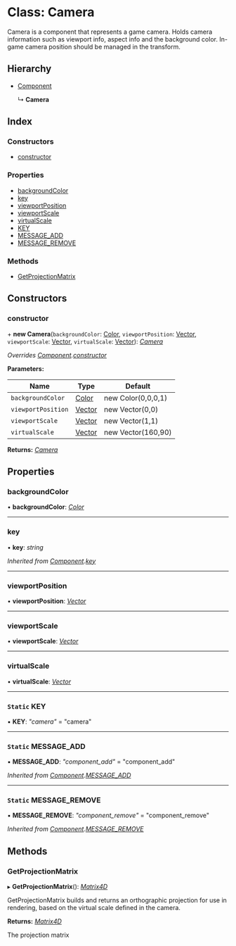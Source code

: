 
# Class: Camera

Camera is a component that represents a game camera.
Holds camera information such as viewport info, aspect info and the background color.
In-game camera position should be managed in the transform.

## Hierarchy

* [Component](_component_component_.component.md)

  ↳ **Camera**

## Index

### Constructors

* [constructor](_standard_camera_camera_.camera.md#constructor)

### Properties

* [backgroundColor](_standard_camera_camera_.camera.md#backgroundcolor)
* [key](_standard_camera_camera_.camera.md#key)
* [viewportPosition](_standard_camera_camera_.camera.md#viewportposition)
* [viewportScale](_standard_camera_camera_.camera.md#viewportscale)
* [virtualScale](_standard_camera_camera_.camera.md#virtualscale)
* [KEY](_standard_camera_camera_.camera.md#static-key)
* [MESSAGE_ADD](_standard_camera_camera_.camera.md#static-message_add)
* [MESSAGE_REMOVE](_standard_camera_camera_.camera.md#static-message_remove)

### Methods

* [GetProjectionMatrix](_standard_camera_camera_.camera.md#getprojectionmatrix)

## Constructors

###  constructor

\+ **new Camera**(`backgroundColor`: [Color](_rendering_color_.color.md), `viewportPosition`: [Vector](_geometry_vector_.vector.md), `viewportScale`: [Vector](_geometry_vector_.vector.md), `virtualScale`: [Vector](_geometry_vector_.vector.md)): *[Camera](_standard_camera_camera_.camera.md)*

*Overrides [Component](_component_component_.component.md).[constructor](_component_component_.component.md#constructor)*

**Parameters:**

Name | Type | Default |
------ | ------ | ------ |
`backgroundColor` | [Color](_rendering_color_.color.md) | new Color(0,0,0,1) |
`viewportPosition` | [Vector](_geometry_vector_.vector.md) | new Vector(0,0) |
`viewportScale` | [Vector](_geometry_vector_.vector.md) | new Vector(1,1) |
`virtualScale` | [Vector](_geometry_vector_.vector.md) | new Vector(160,90) |

**Returns:** *[Camera](_standard_camera_camera_.camera.md)*

## Properties

###  backgroundColor

• **backgroundColor**: *[Color](_rendering_color_.color.md)*

___

###  key

• **key**: *string*

*Inherited from [Component](_component_component_.component.md).[key](_component_component_.component.md#key)*

___

###  viewportPosition

• **viewportPosition**: *[Vector](_geometry_vector_.vector.md)*

___

###  viewportScale

• **viewportScale**: *[Vector](_geometry_vector_.vector.md)*

___

###  virtualScale

• **virtualScale**: *[Vector](_geometry_vector_.vector.md)*

___

### `Static` KEY

▪ **KEY**: *"camera"* = "camera"

___

### `Static` MESSAGE_ADD

▪ **MESSAGE_ADD**: *"component_add"* = "component_add"

*Inherited from [Component](_component_component_.component.md).[MESSAGE_ADD](_component_component_.component.md#static-message_add)*

___

### `Static` MESSAGE_REMOVE

▪ **MESSAGE_REMOVE**: *"component_remove"* = "component_remove"

*Inherited from [Component](_component_component_.component.md).[MESSAGE_REMOVE](_component_component_.component.md#static-message_remove)*

## Methods

###  GetProjectionMatrix

▸ **GetProjectionMatrix**(): *[Matrix4D](_geometry_matrix_4d_.matrix4d.md)*

GetProjectionMatrix builds and returns an orthographic projection for use
in rendering, based on the virtual scale defined in the camera.

**Returns:** *[Matrix4D](_geometry_matrix_4d_.matrix4d.md)*

The projection matrix
